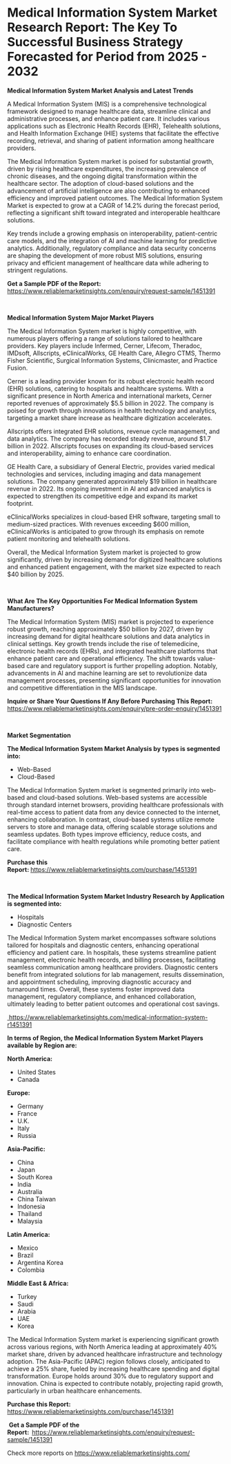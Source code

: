 <p><h1>Medical Information System Market Research Report: The Key To Successful Business Strategy Forecasted for Period from 2025 - 2032</h1></p><p><strong>Medical Information System Market Analysis and Latest Trends</strong></p>
<p><p>A Medical Information System (MIS) is a comprehensive technological framework designed to manage healthcare data, streamline clinical and administrative processes, and enhance patient care. It includes various applications such as Electronic Health Records (EHR), Telehealth solutions, and Health Information Exchange (HIE) systems that facilitate the effective recording, retrieval, and sharing of patient information among healthcare providers.</p><p>The Medical Information System market is poised for substantial growth, driven by rising healthcare expenditures, the increasing prevalence of chronic diseases, and the ongoing digital transformation within the healthcare sector. The adoption of cloud-based solutions and the advancement of artificial intelligence are also contributing to enhanced efficiency and improved patient outcomes. The Medical Information System Market is expected to grow at a CAGR of 14.2% during the forecast period, reflecting a significant shift toward integrated and interoperable healthcare solutions.</p><p>Key trends include a growing emphasis on interoperability, patient-centric care models, and the integration of AI and machine learning for predictive analytics. Additionally, regulatory compliance and data security concerns are shaping the development of more robust MIS solutions, ensuring privacy and efficient management of healthcare data while adhering to stringent regulations.</p></p>
<p><strong>Get a Sample PDF of the Report:&nbsp;</strong> <a href="https://www.reliablemarketinsights.com/enquiry/request-sample/1451391?utm_campaign=2112&utm_medium=2&utm_source=Github&utm_content=ia&utm_term=09032025&utm_id=medical-information-system">https://www.reliablemarketinsights.com/enquiry/request-sample/1451391</a></p>
<p>&nbsp;</p>
<p><strong>Medical Information System Major Market Players</strong></p>
<p><p>The Medical Information System market is highly competitive, with numerous players offering a range of solutions tailored to healthcare providers. Key players include Infermed, Cerner, Lifecom, Theradoc, IMDsoft, Allscripts, eClinicalWorks, GE Health Care, Allegro CTMS, Thermo Fisher Scientific, Surgical Information Systems, Clinicmaster, and Practice Fusion.</p><p>Cerner is a leading provider known for its robust electronic health record (EHR) solutions, catering to hospitals and healthcare systems. With a significant presence in North America and international markets, Cerner reported revenues of approximately $5.5 billion in 2022. The company is poised for growth through innovations in health technology and analytics, targeting a market share increase as healthcare digitization accelerates.</p><p>Allscripts offers integrated EHR solutions, revenue cycle management, and data analytics. The company has recorded steady revenue, around $1.7 billion in 2022. Allscripts focuses on expanding its cloud-based services and interoperability, aiming to enhance care coordination.</p><p>GE Health Care, a subsidiary of General Electric, provides varied medical technologies and services, including imaging and data management solutions. The company generated approximately $19 billion in healthcare revenue in 2022. Its ongoing investment in AI and advanced analytics is expected to strengthen its competitive edge and expand its market footprint.</p><p>eClinicalWorks specializes in cloud-based EHR software, targeting small to medium-sized practices. With revenues exceeding $600 million, eClinicalWorks is anticipated to grow through its emphasis on remote patient monitoring and telehealth solutions.</p><p>Overall, the Medical Information System market is projected to grow significantly, driven by increasing demand for digitized healthcare solutions and enhanced patient engagement, with the market size expected to reach $40 billion by 2025.</p></p>
<p>&nbsp;</p>
<p><strong>What Are The Key Opportunities For Medical Information System Manufacturers?</strong></p>
<p><p>The Medical Information System (MIS) market is projected to experience robust growth, reaching approximately $50 billion by 2027, driven by increasing demand for digital healthcare solutions and data analytics in clinical settings. Key growth trends include the rise of telemedicine, electronic health records (EHRs), and integrated healthcare platforms that enhance patient care and operational efficiency. The shift towards value-based care and regulatory support is further propelling adoption. Notably, advancements in AI and machine learning are set to revolutionize data management processes, presenting significant opportunities for innovation and competitive differentiation in the MIS landscape.</p></p>
<p><strong>Inquire or Share Your Questions If Any Before Purchasing This Report:</strong> <a href="https://www.reliablemarketinsights.com/enquiry/pre-order-enquiry/1451391?utm_campaign=2112&utm_medium=2&utm_source=Github&utm_content=ia&utm_term=09032025&utm_id=medical-information-system">https://www.reliablemarketinsights.com/enquiry/pre-order-enquiry/1451391</a></p>
<p>&nbsp;</p>
<p><strong>Market Segmentation</strong></p>
<p><strong>The Medical Information System Market Analysis by types is segmented into:</strong></p>
<p><ul><li>Web-Based</li><li>Cloud-Based</li></ul></p>
<p><p>The Medical Information System market is segmented primarily into web-based and cloud-based solutions. Web-based systems are accessible through standard internet browsers, providing healthcare professionals with real-time access to patient data from any device connected to the internet, enhancing collaboration. In contrast, cloud-based systems utilize remote servers to store and manage data, offering scalable storage solutions and seamless updates. Both types improve efficiency, reduce costs, and facilitate compliance with health regulations while promoting better patient care.</p></p>
<p><strong>Purchase this Report:&nbsp;</strong><a href="https://www.reliablemarketinsights.com/purchase/1451391?utm_campaign=2112&utm_medium=2&utm_source=Github&utm_content=ia&utm_term=09032025&utm_id=medical-information-system">https://www.reliablemarketinsights.com/purchase/1451391</a></p>
<p>&nbsp;</p>
<p><strong>The Medical Information System Market Industry Research by Application is segmented into:</strong></p>
<p><ul><li>Hospitals</li><li>Diagnostic Centers</li></ul></p>
<p><p>The Medical Information System market encompasses software solutions tailored for hospitals and diagnostic centers, enhancing operational efficiency and patient care. In hospitals, these systems streamline patient management, electronic health records, and billing processes, facilitating seamless communication among healthcare providers. Diagnostic centers benefit from integrated solutions for lab management, results dissemination, and appointment scheduling, improving diagnostic accuracy and turnaround times. Overall, these systems foster improved data management, regulatory compliance, and enhanced collaboration, ultimately leading to better patient outcomes and operational cost savings.</p></p>
<p><a href="https://www.reliablemarketinsights.com/medical-information-system-r1451391?utm_campaign=2112&utm_medium=2&utm_source=Github&utm_content=ia&utm_term=09032025&utm_id=medical-information-system">&nbsp;https://www.reliablemarketinsights.com/medical-information-system-r1451391</a></p>
<p><strong>In terms of Region, the Medical Information System Market Players available by Region are:</strong></p>
<p>
    <p> <strong> North America: </strong>
        <ul>
            <li>United States</li>
            <li>Canada</li>
        </ul>
        </p> 
    <p> <strong> Europe: </strong>
        <ul>
            <li>Germany</li>
            <li>France</li>
            <li>U.K.</li>
            <li>Italy</li>
            <li>Russia</li>
        </ul>
        </p> 
    <p> <strong> Asia-Pacific: </strong>
        <ul>
            <li>China</li>
            <li>Japan</li>
            <li>South Korea</li>
            <li>India</li>
            <li>Australia</li>
            <li>China Taiwan</li>
            <li>Indonesia</li>
            <li>Thailand</li>
            <li>Malaysia</li>
        </ul>
        </p> 
    <p> <strong> Latin America: </strong>
        <ul>
            <li>Mexico</li>
            <li>Brazil</li>
            <li>Argentina Korea</li>
            <li>Colombia</li>
        </ul>
        </p> 
    <p> <strong> Middle East & Africa: </strong>
        <ul>
            <li>Turkey</li>
            <li>Saudi</li>
            <li>Arabia</li>
            <li>UAE</li>
            <li>Korea</li>
        </ul>
    </p>
    </p>
<p><p>The Medical Information System market is experiencing significant growth across various regions, with North America leading at approximately 40% market share, driven by advanced healthcare infrastructure and technology adoption. The Asia-Pacific (APAC) region follows closely, anticipated to achieve a 25% share, fueled by increasing healthcare spending and digital transformation. Europe holds around 30% due to regulatory support and innovation. China is expected to contribute notably, projecting rapid growth, particularly in urban healthcare enhancements.</p></p>
<p><strong>Purchase this Report: </strong><a href="https://www.reliablemarketinsights.com/purchase/1451391?utm_campaign=2112&utm_medium=2&utm_source=Github&utm_content=ia&utm_term=09032025&utm_id=medical-information-system">https://www.reliablemarketinsights.com/purchase/1451391</a></p>
<p>&nbsp;<strong>Get a Sample PDF of the Report:&nbsp;&nbsp;</strong><a href="https://www.reliablemarketinsights.com/enquiry/request-sample/1451391?utm_campaign=2112&utm_medium=2&utm_source=Github&utm_content=ia&utm_term=09032025&utm_id=medical-information-system">https://www.reliablemarketinsights.com/enquiry/request-sample/1451391</a></p>
<p><strong></strong></p>
<p>Check more reports on <a href="https://www.reliablemarketinsights.com/?utm_campaign=2112&utm_medium=2&utm_source=Github&utm_content=ia&utm_term=09032025&utm_id=medical-information-system">https://www.reliablemarketinsights.com/</a></p>